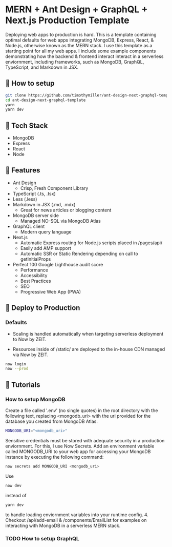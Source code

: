 # MERN + Ant Design + GraphQL + Next.js Production Template

Deploying web apps to production is hard. This is a template containing optimal defaults for web apps integrating MongoDB, Express, React, & Node.js, otherwise known as the MERN stack. I use this template as a starting point for all my web apps. I include some example components demonstrating how the backend & frontend interact interact in a serverless enviornment, including frameworks, such as MongoDB, GraphQL, TypeScript, and Markdown in JSX.

## :wrench: How to setup

```bash
git clone https://github.com/timothymiller/ant-design-next-graphql-template.git
cd ant-design-next-graphql-template
yarn
yarn dev
```

## :hamburger: Tech Stack

- MongoDB
- Express
- React
- Node

## :gem: Features

- Ant Design
  - Crisp, Fresh Component Library
- TypeScript (.ts, .tsx)
- Less (.less)
- Markdown in JSX (.md, .mdx)
  - Great for news articles or blogging content
- MongoDB server side
  - Managed NO-SQL via MongoDB Atlas
- GraphQL client
  - Modern query language
- Next.js
  - Automatic Express routing for Node.js scripts placed in /pages/api/ 
  - Easily add AMP support
  - Automatic SSR or Static Rendering depending on call to getInitialProps
- Perfect 100 Google Lighthouse audit score
  - Performance
  - Accessibility
  - Best Practices
  - SEO
  - Progressive Web App (PWA)

## :rocket: Deploy to Production

### Defaults

- Scaling is handled automatically when targeting serverless deployment to Now by ZEIT.

- Resources inside of /static/ are deployed to the in-house CDN managed via Now by ZEIT.

```bash
now login
now --prod
```

## :microscope: Tutorials

### How to setup MongoDB

Create a file called '.env' (no single quotes) in the root directory with the following text, replacing <mongodb_uri> with the uri provided for the database you created from MongoDB Atlas.

```bash
MONGODB_URI="<mongodb_uri>"
```

Sensitive credentials must be stored with adequate security in a production enviornment. For this, I use Now Secrets. Add an environment variable called MONGODB_URI to your web app for accessing your MongoDB instance by executing the following command:

```bash
now secrets add MONGODB_URI <mongodb_uri>
```

Use

```bash
now dev
```

instead of

```bash
yarn dev
```

to handle loading enviornment variables into your runtime config.
4. Checkout /api/add-email & /components/EmailList for examples on interacting with MongoDB in a serverless MERN stack.

### TODO How to setup GraphQL
